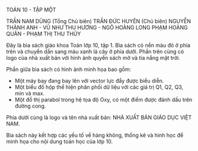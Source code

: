 TOÁN 10 - TẬP MỘT

TRẦN NAM DŨNG (Tổng Chủ biên)
TRẦN ĐỨC HUYÊN (Chủ biên)
NGUYỄN THÀNH ANH - VŨ NHƯ THU HƯƠNG - NGÔ HOÀNG LONG
PHẠM HOÀNG QUÂN - PHẠM THỊ THU THỦY

Đây là bìa sách giáo khoa Toán lớp 10, tập 1. Bìa sách có nền màu đỏ ở phía trên và chuyển dần sang màu xanh lá cây ở phía dưới. Phần trên cùng có logo của nhà xuất bản với hình ảnh quyển sách mở và tia nắng mặt trời.

Phần giữa bìa sách có hình ảnh minh họa bao gồm:
- Một máy bay đang bay lên với vector lực đẩy được biểu diễn.
- Một biểu đồ hộp thể hiện phân phối dữ liệu với các giá trị Q1, Q2, Q3, min và max.
- Một đồ thị parabol trong hệ tọa độ Oxy, có một điểm được đánh dấu trên đường cong.

Phía dưới cùng là logo và tên nhà xuất bản: NHÀ XUẤT BẢN GIÁO DỤC VIỆT NAM.

Bìa sách này kết hợp các yếu tố về hàng không, thống kê và hình học để minh họa cho nội dung toán học của lớp 10.